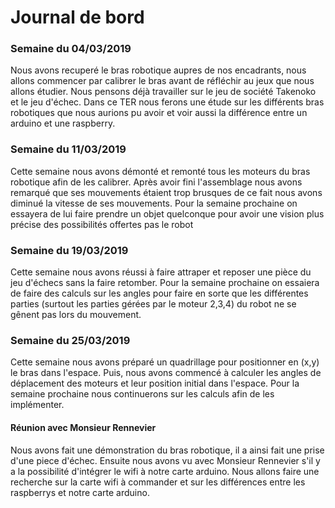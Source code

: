 # Journal de bord

### Semaine du 04/03/2019 
Nous avons recuperé le bras robotique aupres de nos encadrants, nous allons commencer par calibrer le 
bras avant de réfléchir au jeux que nous allons étudier. Nous pensons déjà travailler sur le jeu de société Takenoko et le jeu 
d'échec.
Dans ce TER nous ferons une étude sur les différents bras robotiques que nous aurions pu avoir et voir aussi la différence entre 
un arduino et une raspberry.

### Semaine du 11/03/2019
Cette semaine nous avons démonté et remonté tous les moteurs du bras robotique afin de les calibrer. 
Après avoir fini l'assemblage nous avons remarqué que ses mouvements étaient trop brusques de ce fait nous avons diminué la 
vitesse de ses mouvements.
Pour la semaine prochaine on essayera de lui faire prendre un objet quelconque pour avoir une vision plus précise des 
possibilités offertes pas le robot

### Semaine du 19/03/2019
Cette semaine nous avons réussi à faire attraper et reposer une pièce du jeu d'échecs sans la faire 
retomber.
Pour la semaine prochaine on essaiera de faire des calculs sur les angles pour faire en sorte que les différentes parties 
(surtout les parties gérées par le moteur 2,3,4) du robot ne se gênent pas lors du mouvement. 


### Semaine du 25/03/2019
Cette semaine nous avons préparé un quadrillage pour positionner en (x,y) le bras dans l'espace. Puis, nous avons commencé à calculer les angles de déplacement des moteurs et leur position initial dans l'espace.
Pour la semaine prochaine nous continuerons sur les calculs afin de les implémenter.

#### Réunion avec Monsieur Rennevier
Nous avons fait une démonstration du bras robotique, il a ainsi fait une prise d'une piece d'échec. Ensuite nous avons vu avec Monsieur Rennevier s'il y a la possibilité d'intégrer le wifi à notre carte arduino. Nous allons faire une recherche sur la carte wifi à commander et sur les différences entre les raspberrys et notre carte arduino.
